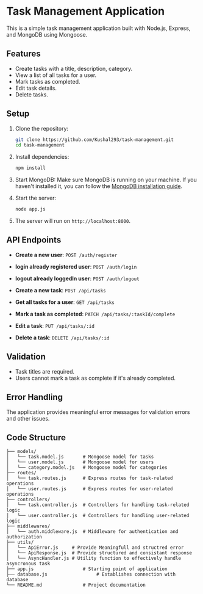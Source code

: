 # Task Management Application

This is a simple task management application built with Node.js, Express, and MongoDB using Mongoose.

## Features

- Create tasks with a title, description, category.
- View a list of all tasks for a user.
- Mark tasks as completed.
- Edit task details.
- Delete tasks.

## Setup

1. Clone the repository:
    ```sh
    git clone https://github.com/Kushal293/task-management.git
    cd task-management
    ```

2. Install dependencies:
    ```sh
    npm install
    ```

3. Start MongoDB:
    Make sure MongoDB is running on your machine. If you haven't installed it, you can follow the [MongoDB installation guide](https://docs.mongodb.com/manual/installation/).

4. Start the server:
    ```sh
    node app.js
    ```

5. The server will run on `http://localhost:8000`.

## API Endpoints

- **Create a new user**: `POST /auth/register`
- **login already registered user**: `POST /auth/login`
- **logout already loggedIn user**: `POST /auth/logout`

- **Create a new task**: `POST /api/tasks`
- **Get all tasks for a user**: `GET /api/tasks`
- **Mark a task as completed**: `PATCH /api/tasks/:taskId/complete`
- **Edit a task**: `PUT /api/tasks/:id`
- **Delete a task**: `DELETE /api/tasks/:id`

## Validation

- Task titles are required.
- Users cannot mark a task as complete if it's already completed.

## Error Handling

The application provides meaningful error messages for validation errors and other issues.

## Code Structure

```plaintext
├── models/
│   └── task.model.js       # Mongoose model for tasks
│   └── user.model.js       # Mongoose model for users
│   └── category.model.js   # Mongoose model for categories
├── routes/
│   └── task.routes.js      # Express routes for task-related operations
│   └── user.routes.js      # Express routes for user-related operations
├── controllers/
│   └── task.controller.js  # Controllers for handling task-related logic
│   └── user.controller.js  # Controllers for handling user-related logic
├── middlewares/
│   └── auth.middleware.js  # Middleware for authentication and authorization
├── utils/
│   └── ApiError.js     # Provide Meaningfull and structred error 
│   └── ApiResponse.js  # Provide structured and consistant response
│   └── AsyncHandler.js # Utility function to effectively handle asyncronous task
├── app.js                  # Starting point of application
├── database.js                  # Establishes connection with database
└── README.md               # Project documentation
